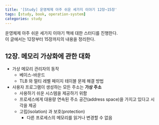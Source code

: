 ```yaml
---
title: '[Study] 운영체제 아주 쉬운 세가지 이야기 12장~15장'
tags: [study, book, operation-system]
categories: study
---
```


운영체제 아주 쉬운 세가지 이야기 책에 대한 스터디를 진행한다.  
이 글에서는 12장부터 15장까지의 내용을 정리한다. 

<!--more-->

## 12장. 메모리 가상화에 관한 대화

- 가상 메모리 관리자의 동작
  - 베이스-바운드
  - TLB 와 멀티 레벨 페이지 테이블 문제 해결 방법
- 사용자 프로그램이 생성하는 모든 주소는 **가상 주소**
  - 사용하기 쉬운 시스템을 제공하기 위함
  - 프로세스에게 대용량 연속된 주소 공간(address space)을 가지고 있다고 시각을 제공
  - 고립(isolation) 과 보호(protection)
    - 다른 프로세스의 메모리를 읽거나 변경할 수 없음



